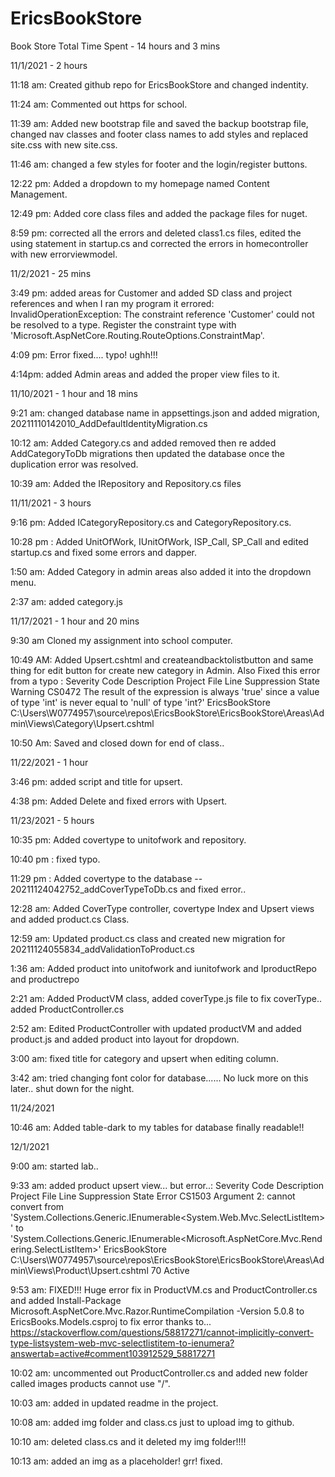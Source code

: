 # EricsBookStore
Book Store
Total Time Spent - 14 hours and 3 mins

11/1/2021 - 2 hours

11:18 am:
Created github repo for EricsBookStore and changed indentity.

11:24 am: 
Commented out https for school.

11:39 am:
Added new bootstrap file and saved the backup bootstrap file, 
changed nav classes and footer class names to add styles and replaced site.css with new site.css.

11:46 am:
changed a few styles for footer and the login/register buttons.

12:22 pm:
Added a dropdown to my homepage named Content Management.

12:49 pm:
Added core class files and added the package files for nuget.

8:59 pm: 
corrected all the errors and deleted class1.cs files, edited the using statement in startup.cs and corrected the errors in homecontroller with new errorviewmodel.

11/2/2021 - 25 mins

3:49 pm: added areas for Customer and added SD class and project references and when I ran my program it errored: InvalidOperationException: The constraint reference 'Customer' could not be resolved to a type. Register the constraint type with 'Microsoft.AspNetCore.Routing.RouteOptions.ConstraintMap'.

4:09 pm: Error fixed.... typo! ughh!!!

4:14pm: added Admin areas and added the proper view files to it.

11/10/2021 - 1 hour and 18 mins

9:21 am: changed database name in appsettings.json and added migration, 20211110142010_AddDefaultIdentityMigration.cs

10:12 am: Added Category.cs and added removed then re added AddCategoryToDb migrations then updated the database once the duplication error was resolved.

10:39 am: Added the IRepository and Repository.cs files 

11/11/2021 - 3 hours

9:16 pm: Added ICategoryRepository.cs and CategoryRepository.cs.

10:28 pm : Added UnitOfWork, IUnitOfWork, ISP_Call, SP_Call and edited startup.cs and fixed some errors and dapper.

1:50 am: Added Category in admin areas also added it into the dropdown menu.

2:37 am: added category.js

11/17/2021 - 1 hour and 20 mins

9:30 am Cloned my assignment into school computer.

10:49 AM: Added Upsert.cshtml and createandbacktolistbutton and same thing for edit button for create new category in Admin. Also Fixed this error from a typo : Severity Code Description Project File Line Suppression State
Warning CS0472 The result of the expression is always 'true' since a value of type 'int' is never equal to 'null' of type 'int?' EricsBookStore C:\Users\W0774957\source\repos\EricsBookStore\EricsBookStore\Areas\Admin\Views\Category\Upsert.cshtml 

10:50 Am: Saved and closed down for end of class..

11/22/2021 - 1 hour

3:46 pm: added script and title for upsert.

4:38 pm: Added Delete and fixed errors with Upsert.

11/23/2021 - 5 hours

10:35 pm: Added covertype to unitofwork and repository.

10:40 pm : fixed typo.

11:29 pm : Added covertype to the database -- 20211124042752_addCoverTypeToDb.cs and fixed error..

12:28 am: Added CoverType controller, covertype Index and Upsert views and added product.cs Class.

12:59 am: Updated product.cs class and created new migration for 20211124055834_addValidationToProduct.cs

1:36 am: Added product into unitofwork and iunitofwork and IproductRepo and productrepo

2:21 am: Added ProductVM class, added coverType.js file to fix coverType.. added ProductController.cs

2:52 am: Edited ProductController with updated productVM and added product.js and added product into layout for dropdown.

3:00 am: fixed title for category and upsert when editing column.

3:42 am: tried changing font color for database...... No luck more on this later.. shut down for the night.

11/24/2021

10:46 am: Added table-dark to my tables for database finally readable!!

12/1/2021

9:00 am: started lab..

9:33 am: added product upsert view... but error..: 
Severity	Code	Description	Project	File	Line	Suppression State
Error	CS1503	Argument 2: cannot convert from 'System.Collections.Generic.IEnumerable<System.Web.Mvc.SelectListItem>' to 'System.Collections.Generic.IEnumerable<Microsoft.AspNetCore.Mvc.Rendering.SelectListItem>'	EricsBookStore	C:\Users\W0774957\source\repos\EricsBookStore\EricsBookStore\Areas\Admin\Views\Product\Upsert.cshtml	70	Active

9:53 am: FIXED!!! Huge error fix in ProductVM.cs and ProductController.cs and added Install-Package Microsoft.AspNetCore.Mvc.Razor.RuntimeCompilation -Version 5.0.8 to EricsBooks.Models.csproj to fix error thanks to... 
https://stackoverflow.com/questions/58817271/cannot-implicitly-convert-type-listsystem-web-mvc-selectlistitem-to-ienumera?answertab=active#comment103912529_58817271

10:02 am: uncommented out ProductController.cs and added new folder called images products cannot use "/".

10:03 am: added in updated readme in the project.

10:08 am: added img folder and class.cs just to upload img to github.

10:10 am: deleted class.cs and it deleted my img folder!!!!

10:13 am: added an img as a placeholder! grr! fixed.
